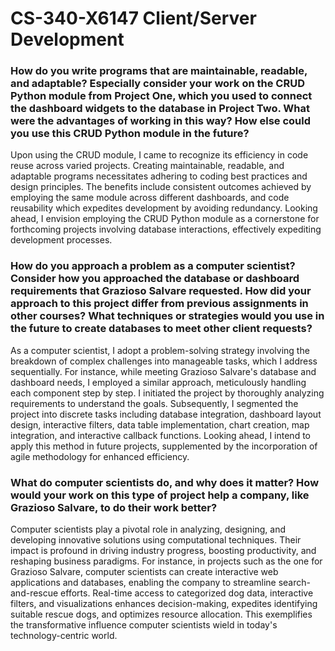 # CS-340-X6147  Client/Server Development
### How do you write programs that are maintainable, readable, and adaptable? Especially consider your work on the CRUD Python module from Project One, which you used to connect the dashboard widgets to the database in Project Two. What were the advantages of working in this way? How else could you use this CRUD Python module in the future?

<p> Upon using the CRUD module, I came to recognize its efficiency in code reuse across varied projects. Creating maintainable, readable, and adaptable programs necessitates adhering to coding best practices and design principles. The benefits include consistent outcomes achieved by employing the same module across different dashboards, and code reusability which expedites development by avoiding redundancy. Looking ahead, I envision employing the CRUD Python module as a cornerstone for forthcoming projects involving database interactions, effectively expediting development processes.</p>

### How do you approach a problem as a computer scientist? Consider how you approached the database or dashboard requirements that Grazioso Salvare requested. How did your approach to this project differ from previous assignments in other courses? What techniques or strategies would you use in the future to create databases to meet other client requests?
<p> As a computer scientist, I adopt a problem-solving strategy involving the breakdown of complex challenges into manageable tasks, which I address sequentially. For instance, while meeting Grazioso Salvare's database and dashboard needs, I employed a similar approach, meticulously handling each component step by step. I initiated the project by thoroughly analyzing requirements to understand the goals. Subsequently, I segmented the project into discrete tasks including database integration, dashboard layout design, interactive filters, data table implementation, chart creation, map integration, and interactive callback functions. Looking ahead, I intend to apply this method in future projects, supplemented by the incorporation of agile methodology for enhanced efficiency.</p>

### What do computer scientists do, and why does it matter? How would your work on this type of project help a company, like Grazioso Salvare, to do their work better?
<p> Computer scientists play a pivotal role in analyzing, designing, and developing innovative solutions using computational techniques. Their impact is profound in driving industry progress, boosting productivity, and reshaping business paradigms. For instance, in projects such as the one for Grazioso Salvare, computer scientists can create interactive web applications and databases, enabling the company to streamline search-and-rescue efforts. Real-time access to categorized dog data, interactive filters, and visualizations enhances decision-making, expedites identifying suitable rescue dogs, and optimizes resource allocation. This exemplifies the transformative influence computer scientists wield in today's technology-centric world.</p>

